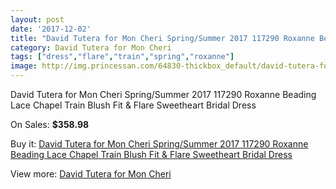 ```yaml
---
layout: post
date: '2017-12-02'
title: "David Tutera for Mon Cheri Spring/Summer 2017 117290 Roxanne Beading Lace Chapel Train Blush Fit & Flare Sweetheart Bridal Dress"
category: David Tutera for Mon Cheri
tags: ["dress","flare","train","spring","roxanne"]
image: http://img.princessan.com/64830-thickbox_default/david-tutera-for-mon-cheri-spring-summer-2017-117290-roxanne-beading-lace-chapel-train-blush-fit-flare-sweetheart-bridal-dress.jpg
---
```

David Tutera for Mon Cheri Spring/Summer 2017 117290 Roxanne Beading Lace Chapel Train Blush Fit & Flare Sweetheart Bridal Dress

On Sales: **$358.98**
<a href="https://www.princessan.com/en/david-tutera-for-mon-cheri/28754-david-tutera-for-mon-cheri-spring-summer-2017-117290-roxanne-beading-lace-chapel-train-blush-fit-flare-sweetheart-bridal-dress.html"><amp-img layout="responsive" width="600" height="600" src="//img.princessan.com/64830-thickbox_default/david-tutera-for-mon-cheri-spring-summer-2017-117290-roxanne-beading-lace-chapel-train-blush-fit-flare-sweetheart-bridal-dress.jpg" alt="David Tutera for Mon Cheri Spring/Summer 2017 117290 Roxanne Beading Lace Chapel Train Blush Fit & Flare Sweetheart Bridal Dress 0" /></a>
<a href="https://www.princessan.com/en/david-tutera-for-mon-cheri/28754-david-tutera-for-mon-cheri-spring-summer-2017-117290-roxanne-beading-lace-chapel-train-blush-fit-flare-sweetheart-bridal-dress.html"><amp-img layout="responsive" width="600" height="600" src="//img.princessan.com/64834-thickbox_default/david-tutera-for-mon-cheri-spring-summer-2017-117290-roxanne-beading-lace-chapel-train-blush-fit-flare-sweetheart-bridal-dress.jpg" alt="David Tutera for Mon Cheri Spring/Summer 2017 117290 Roxanne Beading Lace Chapel Train Blush Fit & Flare Sweetheart Bridal Dress 1" /></a>
<a href="https://www.princessan.com/en/david-tutera-for-mon-cheri/28754-david-tutera-for-mon-cheri-spring-summer-2017-117290-roxanne-beading-lace-chapel-train-blush-fit-flare-sweetheart-bridal-dress.html"><amp-img layout="responsive" width="600" height="600" src="//img.princessan.com/64833-thickbox_default/david-tutera-for-mon-cheri-spring-summer-2017-117290-roxanne-beading-lace-chapel-train-blush-fit-flare-sweetheart-bridal-dress.jpg" alt="David Tutera for Mon Cheri Spring/Summer 2017 117290 Roxanne Beading Lace Chapel Train Blush Fit & Flare Sweetheart Bridal Dress 2" /></a>
<a href="https://www.princessan.com/en/david-tutera-for-mon-cheri/28754-david-tutera-for-mon-cheri-spring-summer-2017-117290-roxanne-beading-lace-chapel-train-blush-fit-flare-sweetheart-bridal-dress.html"><amp-img layout="responsive" width="600" height="600" src="//img.princessan.com/64832-thickbox_default/david-tutera-for-mon-cheri-spring-summer-2017-117290-roxanne-beading-lace-chapel-train-blush-fit-flare-sweetheart-bridal-dress.jpg" alt="David Tutera for Mon Cheri Spring/Summer 2017 117290 Roxanne Beading Lace Chapel Train Blush Fit & Flare Sweetheart Bridal Dress 3" /></a>
<a href="https://www.princessan.com/en/david-tutera-for-mon-cheri/28754-david-tutera-for-mon-cheri-spring-summer-2017-117290-roxanne-beading-lace-chapel-train-blush-fit-flare-sweetheart-bridal-dress.html"><amp-img layout="responsive" width="600" height="600" src="//img.princessan.com/64831-thickbox_default/david-tutera-for-mon-cheri-spring-summer-2017-117290-roxanne-beading-lace-chapel-train-blush-fit-flare-sweetheart-bridal-dress.jpg" alt="David Tutera for Mon Cheri Spring/Summer 2017 117290 Roxanne Beading Lace Chapel Train Blush Fit & Flare Sweetheart Bridal Dress 4" /></a>

Buy it: [David Tutera for Mon Cheri Spring/Summer 2017 117290 Roxanne Beading Lace Chapel Train Blush Fit & Flare Sweetheart Bridal Dress](https://www.princessan.com/en/david-tutera-for-mon-cheri/28754-david-tutera-for-mon-cheri-spring-summer-2017-117290-roxanne-beading-lace-chapel-train-blush-fit-flare-sweetheart-bridal-dress.html "David Tutera for Mon Cheri Spring/Summer 2017 117290 Roxanne Beading Lace Chapel Train Blush Fit & Flare Sweetheart Bridal Dress")

View more: [David Tutera for Mon Cheri](https://www.princessan.com/en/269-david-tutera-for-mon-cheri "David Tutera for Mon Cheri")